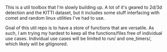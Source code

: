 This is a util toolbox that I'm slowly building up.
A lot of it's geared to 2d/3d detection and the KITTI dataset, but it includes some stuff interfacing with comet and random linux utilities I've had to use.

Goal of this util repo is to have a store of functions that are versatile.
As such, I am trying my hardest to keep all the functions/files free of individual use cases.
Individual use cases will be limited to run/ and one_timers/, which likely will be gitignored.

